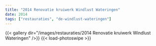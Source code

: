 ```yaml
---
title: "2014 Renovatie kruiwerk Windlust Wateringen"
date: 2014
tags: ["restauraties", "de-windlust-wateringen"]
---
```


{{< gallery dir="/images/restauraties/2014 Renovatie kruiwerk Windlust Wateringen" />}}
{{< load-photoswipe >}}